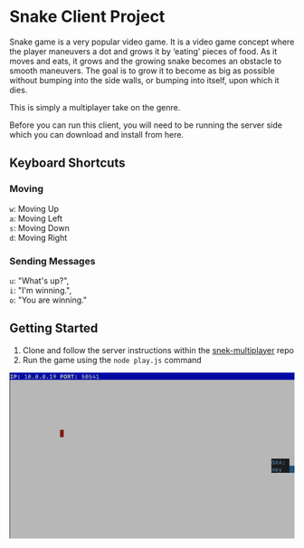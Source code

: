 # Snake Client Project

Snake game is a very popular video game. It is a video game concept where the player maneuvers a dot and grows it by ‘eating’ pieces of food. As it moves and eats, it grows and the growing snake becomes an obstacle to smooth maneuvers. The goal is to grow it to become as big as possible without bumping into the side walls, or bumping into itself, upon which it dies.

This is simply a multiplayer take on the genre.

Before you can run this client, you will need to be running the server side which you can download and install from here. 

## Keyboard Shortcuts

### Moving

`w`: Moving Up \
`a`: Moving Left \
`s`: Moving Down \
`d`: Moving Right

### Sending Messages

`u`: "What's up?", \
`i`: "I'm winning.", \
`o`: "You are winning." 

## Getting Started

1. Clone and follow the server instructions within the [snek-multiplayer](https://github.com/lighthouse-labs/snek-multiplayer) repo
2. Run the game using the `node play.js` command

![Alt text](image.png)